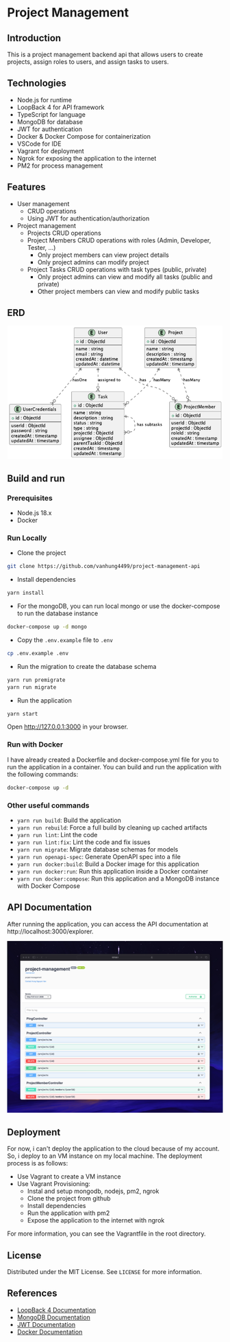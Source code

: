 # Project Management

## Introduction

This is a project management backend api that allows users to create projects, assign roles to users, and assign tasks to users.

## Technologies

- Node.js for runtime
- LoopBack 4 for API framework
- TypeScript for language
- MongoDB for database
- JWT for authentication
- Docker & Docker Compose for containerization
- VSCode for IDE
- Vagrant for deployment
- Ngrok for exposing the application to the internet
- PM2 for process management

## Features

- User management
  - CRUD operations
  - Using JWT for authentication/authorization
- Project management
  - Projects CRUD operations
  - Project Members CRUD operations with roles (Admin, Developer, Tester, ...)
    - Only project members can view project details
    - Only project admins can modify project
  - Project Tasks CRUD operations with task types (public, private)
    - Only project admins can view and modify all tasks (public and private)
    - Other project members can view and modify public tasks

## ERD

![ERD](./docs/db.png)

## Build and run

### Prerequisites

- Node.js 18.x
- Docker

### Run Locally

- Clone the project

```sh
git clone https://github.com/vanhung4499/project-management-api
```

- Install dependencies

```sh
yarn install
```

- For the mongoDB, you can run local mongo or use the docker-compose to run the database instance

```sh
docker-compose up -d mongo
```

- Copy the `.env.example` file to `.env`

```sh
cp .env.example .env
```

- Run the migration to create the database schema

```sh
yarn run premigrate
yarn run migrate
```

- Run the application

```sh
yarn start
```

Open http://127.0.0.1:3000 in your browser.

### Run with Docker

I have already created a Dockerfile and docker-compose.yml file for you to run the application in a container. You can build and run the application with the following commands:

```sh
docker-compose up -d
```

### Other useful commands

- `yarn run build`: Build the application
- `yarn run rebuild`: Force a full build by cleaning up cached artifacts
- `yarn run lint`: Lint the code
- `yarn run lint:fix`: Lint the code and fix issues
- `yarn run migrate`: Migrate database schemas for models
- `yarn run openapi-spec`: Generate OpenAPI spec into a file
- `yarn run docker:build`: Build a Docker image for this application
- `yarn run docker:run`: Run this application inside a Docker container
- `yarn run docker:compose`: Run this application and a MongoDB instance with Docker Compose


## API Documentation

After running the application, you can access the API documentation at http://localhost:3000/explorer.

![](./docs/pm-api.png)

## Deployment

For now, i can't deploy the application to the cloud because of my account. So, i deploy to an VM instance on my local machine.
The deployment process is as follows:
- Use Vagrant to create a VM instance
- Use Vagrant Provisioning:
  - Instal and setup mongodb, nodejs, pm2, ngrok
  - Clone the project from github
  - Install dependencies
  - Run the application with pm2
  - Expose the application to the internet with ngrok

For more information, you can see the Vagrantfile in the root directory.

## License

Distributed under the MIT License. See `LICENSE` for more information.

## References

- [LoopBack 4 Documentation](https://loopback.io/doc/en/lb4/)
- [MongoDB Documentation](https://docs.mongodb.com/)
- [JWT Documentation](https://jwt.io/introduction/)
- [Docker Documentation](https://docs.docker.com/)
